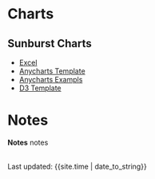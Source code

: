 
# Charts

## Sunburst Charts

- [Excel](sunburst.xlsx)
- [Anycharts Template]()
- [Anycharts Exampls]()
- [D3 Template]()

# Notes
**Notes** notes

<br>
<div>Last updated: {{site.time | date_to_string}}</div>
